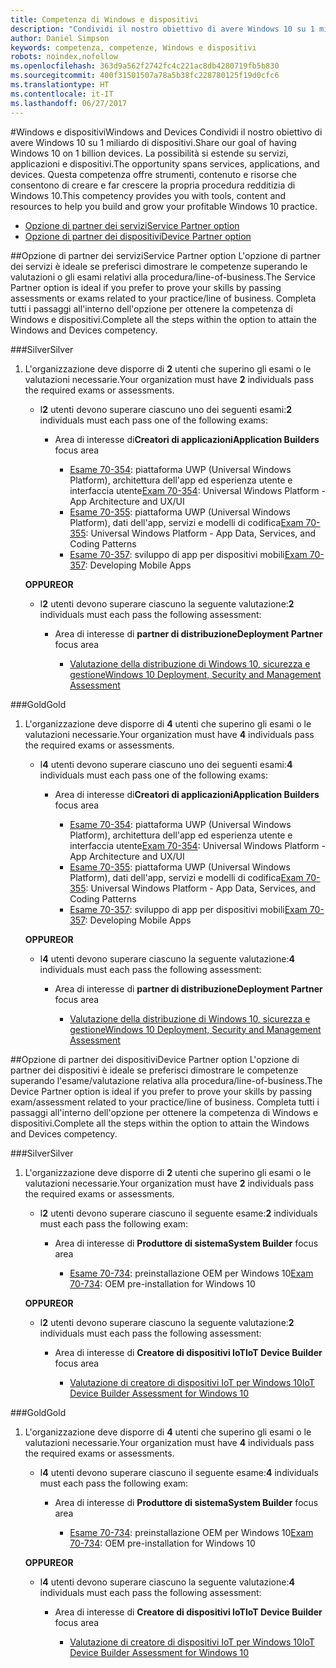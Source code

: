 ```yaml
---
title: Competenza di Windows e dispositivi
description: "Condividi il nostro obiettivo di avere Windows 10 su 1 miliardo di dispositivi. La possibilità si estende su servizi, applicazioni e dispositivi. Questa competenza offre strumenti, contenuto e risorse che consentono di creare e far crescere la propria procedura redditizia di Windows 10."
author: Daniel Simpson
keywords: competenza, competenze, Windows e dispositivi
robots: noindex,nofollow
ms.openlocfilehash: 363d9a562f2742fc4c221ac8db4280719fb5b830
ms.sourcegitcommit: 400f31501507a78a5b38fc228780125f19d0cfc6
ms.translationtype: HT
ms.contentlocale: it-IT
ms.lasthandoff: 06/27/2017
---
```

#<a name="windows-and-devices"></a><span data-ttu-id="c6cbc-106">Windows e dispositivi</span><span class="sxs-lookup"><span data-stu-id="c6cbc-106">Windows and Devices</span></span> 
<span data-ttu-id="c6cbc-107">Condividi il nostro obiettivo di avere Windows 10 su 1 miliardo di dispositivi.</span><span class="sxs-lookup"><span data-stu-id="c6cbc-107">Share our goal of having Windows 10 on 1 billion devices.</span></span> <span data-ttu-id="c6cbc-108">La possibilità si estende su servizi, applicazioni e dispositivi.</span><span class="sxs-lookup"><span data-stu-id="c6cbc-108">The opportunity spans services, applications, and devices.</span></span> <span data-ttu-id="c6cbc-109">Questa competenza offre strumenti, contenuto e risorse che consentono di creare e far crescere la propria procedura redditizia di Windows 10.</span><span class="sxs-lookup"><span data-stu-id="c6cbc-109">This competency provides you with tools, content and resources to help you build and grow your profitable Windows 10 practice.</span></span>

- [<span data-ttu-id="c6cbc-110">Opzione di partner dei servizi</span><span class="sxs-lookup"><span data-stu-id="c6cbc-110">Service Partner option</span></span>](#service-partner-option)
- [<span data-ttu-id="c6cbc-111">Opzione di partner dei dispositivi</span><span class="sxs-lookup"><span data-stu-id="c6cbc-111">Device Partner option</span></span>](#device-partner-option)

##<a name="service-partner-option"></a><span data-ttu-id="c6cbc-112">Opzione di partner dei servizi</span><span class="sxs-lookup"><span data-stu-id="c6cbc-112">Service Partner option</span></span>
<span data-ttu-id="c6cbc-113">L'opzione di partner dei servizi è ideale se preferisci dimostrare le competenze superando le valutazioni o gli esami relativi alla procedura/line-of-business.</span><span class="sxs-lookup"><span data-stu-id="c6cbc-113">The Service Partner option is ideal if you prefer to prove your skills by passing assessments or exams related to your practice/line of business.</span></span> <span data-ttu-id="c6cbc-114">Completa tutti i passaggi all'interno dell'opzione per ottenere la competenza di Windows e dispositivi.</span><span class="sxs-lookup"><span data-stu-id="c6cbc-114">Complete all the steps within the option to attain the Windows and Devices competency.</span></span>

###<a name="silver"></a><span data-ttu-id="c6cbc-115">Silver</span><span class="sxs-lookup"><span data-stu-id="c6cbc-115">Silver</span></span>
1. <span data-ttu-id="c6cbc-116">L'organizzazione deve disporre di **2** utenti che superino gli esami o le valutazioni necessarie.</span><span class="sxs-lookup"><span data-stu-id="c6cbc-116">Your organization must have **2** individuals pass the required exams or assessments.</span></span>

    - <span data-ttu-id="c6cbc-117">I**2** utenti devono superare ciascuno uno dei seguenti esami:</span><span class="sxs-lookup"><span data-stu-id="c6cbc-117">**2** individuals must each pass one of the following exams:</span></span>

        - <span data-ttu-id="c6cbc-118">Area di interesse di**Creatori di applicazioni**</span><span class="sxs-lookup"><span data-stu-id="c6cbc-118">**Application Builders** focus area</span></span>

            - <span data-ttu-id="c6cbc-119">[Esame 70-354](https://www.microsoft.com/en-us/learning/exam-70-354.aspx): piattaforma UWP (Universal Windows Platform), architettura dell'app ed esperienza utente e interfaccia utente</span><span class="sxs-lookup"><span data-stu-id="c6cbc-119">[Exam 70-354](https://www.microsoft.com/en-us/learning/exam-70-354.aspx): Universal Windows Platform - App Architecture and UX/UI</span></span>
            - <span data-ttu-id="c6cbc-120">[Esame 70-355](https://www.microsoft.com/en-us/learning/exam-70-355.aspx): piattaforma UWP (Universal Windows Platform), dati dell'app, servizi e modelli di codifica</span><span class="sxs-lookup"><span data-stu-id="c6cbc-120">[Exam 70-355](https://www.microsoft.com/en-us/learning/exam-70-355.aspx): Universal Windows Platform - App Data, Services, and Coding Patterns</span></span>
            - <span data-ttu-id="c6cbc-121">[Esame 70-357](https://www.microsoft.com/en-us/learning/exam-70-357.aspx): sviluppo di app per dispositivi mobili</span><span class="sxs-lookup"><span data-stu-id="c6cbc-121">[Exam 70-357](https://www.microsoft.com/en-us/learning/exam-70-357.aspx): Developing Mobile Apps</span></span>

    **<span data-ttu-id="c6cbc-122">OPPURE</span><span class="sxs-lookup"><span data-stu-id="c6cbc-122">OR</span></span>**

    - <span data-ttu-id="c6cbc-123">I**2** utenti devono superare ciascuno la seguente valutazione:</span><span class="sxs-lookup"><span data-stu-id="c6cbc-123">**2** individuals must each pass the following assessment:</span></span>

        - <span data-ttu-id="c6cbc-124">Area di interesse di **partner di distribuzione**</span><span class="sxs-lookup"><span data-stu-id="c6cbc-124">**Deployment Partner** focus area</span></span>

            - [<span data-ttu-id="c6cbc-125">Valutazione della distribuzione di Windows 10, sicurezza e gestione</span><span class="sxs-lookup"><span data-stu-id="c6cbc-125">Windows 10 Deployment, Security and Management Assessment</span></span>](https://partneruniversity.microsoft.com/?whr=uri:MicrosoftAccount&courseId=16022&scoId=eGcisv8BC_3806265419)

###<a name="gold"></a><span data-ttu-id="c6cbc-126">Gold</span><span class="sxs-lookup"><span data-stu-id="c6cbc-126">Gold</span></span>
1. <span data-ttu-id="c6cbc-127">L'organizzazione deve disporre di **4** utenti che superino gli esami o le valutazioni necessarie.</span><span class="sxs-lookup"><span data-stu-id="c6cbc-127">Your organization must have **4** individuals pass the required exams or assessments.</span></span>
    - <span data-ttu-id="c6cbc-128">I**4** utenti devono superare ciascuno uno dei seguenti esami:</span><span class="sxs-lookup"><span data-stu-id="c6cbc-128">**4** individuals must each pass one of the following exams:</span></span>
        - <span data-ttu-id="c6cbc-129">Area di interesse di**Creatori di applicazioni**</span><span class="sxs-lookup"><span data-stu-id="c6cbc-129">**Application Builders** focus area</span></span>

            - <span data-ttu-id="c6cbc-130">[Esame 70-354](https://www.microsoft.com/en-us/learning/exam-70-354.aspx): piattaforma UWP (Universal Windows Platform), architettura dell'app ed esperienza utente e interfaccia utente</span><span class="sxs-lookup"><span data-stu-id="c6cbc-130">[Exam 70-354](https://www.microsoft.com/en-us/learning/exam-70-354.aspx): Universal Windows Platform - App Architecture and UX/UI</span></span>
            - <span data-ttu-id="c6cbc-131">[Esame 70-355](https://www.microsoft.com/en-us/learning/exam-70-355.aspx): piattaforma UWP (Universal Windows Platform), dati dell'app, servizi e modelli di codifica</span><span class="sxs-lookup"><span data-stu-id="c6cbc-131">[Exam 70-355](https://www.microsoft.com/en-us/learning/exam-70-355.aspx): Universal Windows Platform - App Data, Services, and Coding Patterns</span></span>
            - <span data-ttu-id="c6cbc-132">[Esame 70-357](https://www.microsoft.com/en-us/learning/exam-70-357.aspx): sviluppo di app per dispositivi mobili</span><span class="sxs-lookup"><span data-stu-id="c6cbc-132">[Exam 70-357](https://www.microsoft.com/en-us/learning/exam-70-357.aspx): Developing Mobile Apps</span></span>

    **<span data-ttu-id="c6cbc-133">OPPURE</span><span class="sxs-lookup"><span data-stu-id="c6cbc-133">OR</span></span>**

    - <span data-ttu-id="c6cbc-134">I**4** utenti devono superare ciascuno la seguente valutazione:</span><span class="sxs-lookup"><span data-stu-id="c6cbc-134">**4** individuals must each pass the following assessment:</span></span>

        - <span data-ttu-id="c6cbc-135">Area di interesse di **partner di distribuzione**</span><span class="sxs-lookup"><span data-stu-id="c6cbc-135">**Deployment Partner** focus area</span></span>

            - [<span data-ttu-id="c6cbc-136">Valutazione della distribuzione di Windows 10, sicurezza e gestione</span><span class="sxs-lookup"><span data-stu-id="c6cbc-136">Windows 10 Deployment, Security and Management Assessment</span></span>](https://partneruniversity.microsoft.com/?whr=uri:MicrosoftAccount&courseId=16022&scoId=eGcisv8BC_3806265419)

##<a name="device-partner-option"></a><span data-ttu-id="c6cbc-137">Opzione di partner dei dispositivi</span><span class="sxs-lookup"><span data-stu-id="c6cbc-137">Device Partner option</span></span>
<span data-ttu-id="c6cbc-138">L'opzione di partner dei dispositivi è ideale se preferisci dimostrare le competenze superando l'esame/valutazione relativa alla procedura/line-of-business.</span><span class="sxs-lookup"><span data-stu-id="c6cbc-138">The Device Partner option is ideal if you prefer to prove your skills by passing exam/assessment related to your practice/line of business.</span></span> <span data-ttu-id="c6cbc-139">Completa tutti i passaggi all'interno dell'opzione per ottenere la competenza di Windows e dispositivi.</span><span class="sxs-lookup"><span data-stu-id="c6cbc-139">Complete all the steps within the option to attain the Windows and Devices competency.</span></span>

###<a name="silver"></a><span data-ttu-id="c6cbc-140">Silver</span><span class="sxs-lookup"><span data-stu-id="c6cbc-140">Silver</span></span>
1. <span data-ttu-id="c6cbc-141">L'organizzazione deve disporre di **2** utenti che superino gli esami o le valutazioni necessarie.</span><span class="sxs-lookup"><span data-stu-id="c6cbc-141">Your organization must have **2** individuals pass the required exams or assessments.</span></span>

    - <span data-ttu-id="c6cbc-142">I**2** utenti devono superare ciascuno il seguente esame:</span><span class="sxs-lookup"><span data-stu-id="c6cbc-142">**2** individuals must each pass the following exam:</span></span>

        - <span data-ttu-id="c6cbc-143">Area di interesse di **Produttore di sistema**</span><span class="sxs-lookup"><span data-stu-id="c6cbc-143">**System Builder** focus area</span></span>

            - <span data-ttu-id="c6cbc-144">[Esame 70-734](https://www.microsoft.com/en-us/learning/exam-70-734.aspx): preinstallazione OEM per Windows 10</span><span class="sxs-lookup"><span data-stu-id="c6cbc-144">[Exam 70-734](https://www.microsoft.com/en-us/learning/exam-70-734.aspx): OEM pre-installation for Windows 10</span></span>

    **<span data-ttu-id="c6cbc-145">OPPURE</span><span class="sxs-lookup"><span data-stu-id="c6cbc-145">OR</span></span>**

    - <span data-ttu-id="c6cbc-146">I**2** utenti devono superare ciascuno la seguente valutazione:</span><span class="sxs-lookup"><span data-stu-id="c6cbc-146">**2** individuals must each pass the following assessment:</span></span>

        - <span data-ttu-id="c6cbc-147">Area di interesse di **Creatore di dispositivi IoT**</span><span class="sxs-lookup"><span data-stu-id="c6cbc-147">**IoT Device Builder** focus area</span></span>

            - [<span data-ttu-id="c6cbc-148">Valutazione di creatore di dispositivi IoT per Windows 10</span><span class="sxs-lookup"><span data-stu-id="c6cbc-148">IoT Device Builder Assessment for Windows 10</span></span>](https://partneruniversity.microsoft.com/?whr=uri:MicrosoftAccount&courseId=15887&scoId=mwJPK2B8B_9004778676)

###<a name="gold"></a><span data-ttu-id="c6cbc-149">Gold</span><span class="sxs-lookup"><span data-stu-id="c6cbc-149">Gold</span></span>
1. <span data-ttu-id="c6cbc-150">L'organizzazione deve disporre di **4** utenti che superino gli esami o le valutazioni necessarie.</span><span class="sxs-lookup"><span data-stu-id="c6cbc-150">Your organization must have **4** individuals pass the required exams or assessments.</span></span>

    - <span data-ttu-id="c6cbc-151">I**4** utenti devono superare ciascuno il seguente esame:</span><span class="sxs-lookup"><span data-stu-id="c6cbc-151">**4** individuals must each pass the following exam:</span></span>

        - <span data-ttu-id="c6cbc-152">Area di interesse di **Produttore di sistema**</span><span class="sxs-lookup"><span data-stu-id="c6cbc-152">**System Builder** focus area</span></span>

            - <span data-ttu-id="c6cbc-153">[Esame 70-734](https://www.microsoft.com/en-us/learning/exam-70-734.aspx): preinstallazione OEM per Windows 10</span><span class="sxs-lookup"><span data-stu-id="c6cbc-153">[Exam 70-734](https://www.microsoft.com/en-us/learning/exam-70-734.aspx): OEM pre-installation for Windows 10</span></span>

    **<span data-ttu-id="c6cbc-154">OPPURE</span><span class="sxs-lookup"><span data-stu-id="c6cbc-154">OR</span></span>**

    - <span data-ttu-id="c6cbc-155">I**4** utenti devono superare ciascuno la seguente valutazione:</span><span class="sxs-lookup"><span data-stu-id="c6cbc-155">**4** individuals must each pass the following assessment:</span></span>

        - <span data-ttu-id="c6cbc-156">Area di interesse di **Creatore di dispositivi IoT**</span><span class="sxs-lookup"><span data-stu-id="c6cbc-156">**IoT Device Builder** focus area</span></span>
        
            - [<span data-ttu-id="c6cbc-157">Valutazione di creatore di dispositivi IoT per Windows 10</span><span class="sxs-lookup"><span data-stu-id="c6cbc-157">IoT Device Builder Assessment for Windows 10</span></span>](https://partneruniversity.microsoft.com/?whr=uri:MicrosoftAccount&courseId=15887&scoId=mwJPK2B8B_9004778676)

            



 


